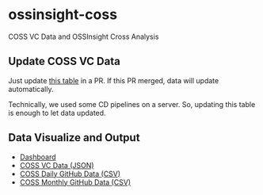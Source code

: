 # ossinsight-coss

COSS VC Data and OSSInsight Cross Analysis

## Update COSS VC Data

Just update [this table](src/main/resources/data/coss_invest.csv) in a PR. If this PR merged, data will update automatically.

Technically, we used some CD pipelines on a server. So, updating this table is enough to let data updated.

## Data Visualize and Output

- [Dashboard](https://meta.gharchive.live/public/dashboard/edb8aa5b-2c4e-465d-8aec-541594df5b83)
- [COSS VC Data (JSON)](http://50.112.156.107:8080/coss/all)
- [COSS Daily GitHub Data (CSV)](http://50.112.156.107:8080/daily/csv)
- [COSS Monthly GitHub Data (CSV)](http://50.112.156.107:8080/monthly/csv)
